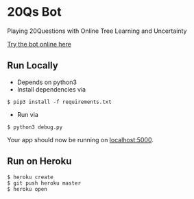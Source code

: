 # 20Qs Bot

Playing 20Questions with Online Tree Learning and Uncertainty

[Try the bot online here](https://questions20.herokuapp.com)

## Run Locally

- Depends on python3
- Install dependencies via

```
$ pip3 install -f requirements.txt
```

- Run via

```
$ python3 debug.py
```

Your app should now be running on [localhost:5000](http://localhost:5000/).

## Run on Heroku

```
$ heroku create
$ git push heroku master
$ heroku open
```
